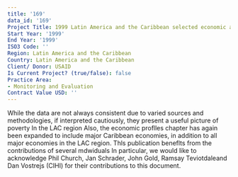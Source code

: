 ```yaml
---
title: '169'
data_id: '169'
Project Title: 1999 Latin America and the Caribbean selected economic and social data
Start Year: '1999'
End Year: '1999'
ISO3 Code: ''
Region: Latin America and the Caribbean
Country: Latin America and the Caribbean
Client/ Donor: USAID
Is Current Project? (true/false): false
Practice Area:
- Monitoring and Evaluation
Contract Value USD: ''
---
```


While the data are not always consistent due to varied sources and methodologies, if interpreted cautiously, they present a useful picture of poverty In the LAC region Also, the economic proflles chapter has again been expanded to include major Caribbean economies, in addition to all major economies in the LAC region. Thls publication beneflts from the contributions of several mdwiduals In particular, we would like to acknowledge Phil Church, Jan Schrader, John Gold, Ramsay Teviotdaleand Dan Vostrejs (CIHI) for their contributions to this document.
